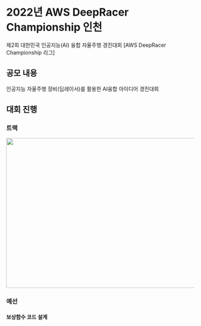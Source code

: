 # 2022년 AWS DeepRacer Championship 인천
제2회 대한민국 인공지능(AI) 융합 자율주행 경진대회 [AWS DeepRacer Championship 리그]

## 공모 내용
 인공지능 자율주행 장비(딥레이서)를 활용한 AI융합 아이디어 경진대회

## 대회 진행
### 트랙
<img src="https://github.com/khw274/DeepRacer-Incheon-2023/assets/125671828/198cfcb0-e954-4489-a87d-52998666ac7f" width="600" height="400"/>

### 예선
#### 보상함수 코드 설계
